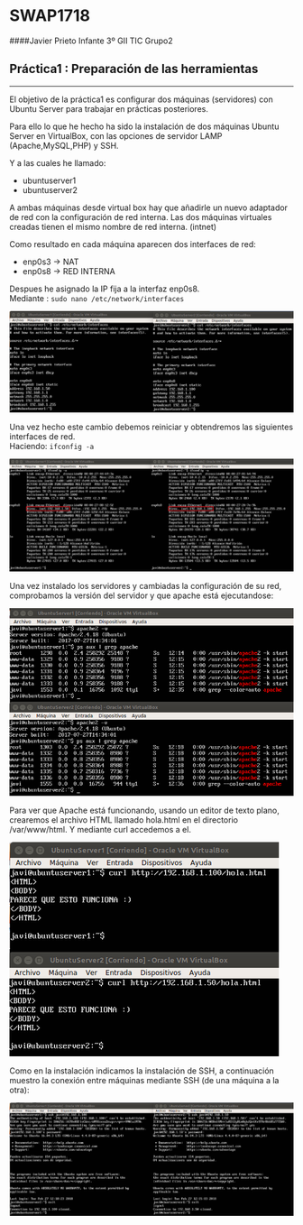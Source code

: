 # SWAP1718
####Javier Prieto Infante 3º GII TIC Grupo2
## **Práctica1 : Preparación de las herramientas**    
***
El objetivo de la práctica1 es configurar dos máquinas (servidores) con Ubuntu Server para trabajar en prácticas posteriores.     

Para ello lo que he hecho ha sido la instalación de dos máquinas Ubuntu Server en VirtualBox, con las opciones de servidor LAMP (Apache,MySQL,PHP) y SSH.    

Y a las cuales he llamado:    
- ubuntuserver1     
- ubuntuserver2   

A ambas máquinas desde virtual box hay que añadirle 
un nuevo adaptador de red con la configuración de red interna. Las dos máquinas virtuales creadas tienen el mismo nombre de red interna. (intnet)

Como resultado en cada máquina aparecen dos interfaces de red:
- enp0s3 -> NAT   
- enp0s8 -> RED INTERNA

Despues he asignado la IP fija a la interfaz enp0s8.   
Mediante : `sudo nano /etc/network/interfaces` 

![Configuracion de red](/practica1/imagenes/etc-network-interfaces.png)

Una vez hecho este cambio debemos reiniciar y obtendremos las siguientes interfaces de red.    
Haciendo: `ifconfig -a`

![Interfaces de red](/practica1/imagenes/ifconfig.png)

Una vez instalado los servidores y cambiadas la configuración de su red, comprobamos la versión del servidor y que apache está ejecutandose:

![Apache](/practica1/imagenes/apache.png)

Para ver que Apache está funcionando, usando un editor de texto plano, crearemos el archivo HTML llamado hola.html en el directorio /var/www/html. Y mediante curl accedemos a el.

![cURL](/practica1/imagenes/curl.png)

Como en la instalación indicamos la instalación de SSH, a continuación muestro la conexión entre máquinas mediante SSH (de una máquina a la otra):

![SSH](/practica1/imagenes/ssh.png)

